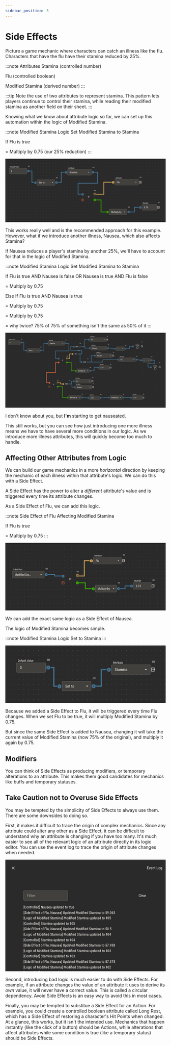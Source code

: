 ```yaml
---
sidebar_position: 3
---
```


# Side Effects

Picture a game mechanic where characters can catch an illness like the flu. Characters that have the flu have their stamina reduced by 25%.

:::note Attributes
Stamina (controlled number)

Flu (controlled boolean)

Modified Stamina (derived number)
:::

:::tip
Note the use of two attributes to represent stamina. This pattern lets players continue to control their stamina, while reading
their modified stamina as another field on their sheet.
:::

Knowing what we know about attribute logic so far, we can set up this automation within the logic of Modified Stamina.

:::note Modified Stamina Logic
Set Modified Stamina to Stamina

If Flu is true

= Multiply by 0.75 (our 25% reduction)
:::

![side effect 1](./img/side-effect-1.png)

This works really well and is the recommended approach for this example. However, what if we introduce another illness, Nausea, which also affects Stamina?

If Nausea reduces a player's stamina by another 25%, we'll have to account for that in the logic of Modified Stamina.

:::note Modified Stamina Logic
Set Modified Stamina to Stamina

If Flu is true AND Nausea is false OR Nausea is true AND Flu is false

= Multiply by 0.75

Else If Flu is true AND Nausea is true

= Multiply by 0.75

= Multiply by 0.75

= why twice? 75% of 75% of something isn't the same as 50% of it
:::

![side effect 2](./img/side-effect-2.png)

I don't know about you, but **I'm** starting to get nauseated.

This still works, but you can see how just introducing one more illness means we have to have several more conditions in our logic. As we introduce more illness attributes,
this will quickly become too much to handle.

## Affecting Other Attributes from Logic

We can build our game mechanics in a more _horizontal_ direction by keeping the mechanic of each illness within that attribute's logic. We can do this with a Side Effect.

A Side Effect has the power to alter a _different_ attribute's value and is triggered every time its attribute changes.

As a Side Effect of Flu, we can add this logic.

:::note Side Effect of Flu
Affecting Modified Stamina

If Flu is true

= Multiply by 0.75
:::

![side effect 3](./img/side-effect-3.png)

We can add the exact same logic as a Side Effect of Nausea.

The logic of Modified Stamina becomes simple.

:::note Modified Stamina Logic
Set to Stamina
:::

![side effect 4](./img/side-effect-4.png)

Because we added a Side Effect to Flu, it will be triggered every time Flu changes. When we set Flu to be true, it will multiply Modified Stamina by 0.75.

But since the same Side Effect is added to Nausea, changing it will take the current value of Modified Stamina (now 75% of the original), and multiply it again by 0.75.

## Modifiers

You can think of Side Effects as producing modifiers, or temporary alterations to an attribute. This makes them good candidates for mechanics like buffs and temporary statuses.

## Take Caution not to Overuse Side Effects

You may be tempted by the simplicity of Side Effects to always use them. There are some downsides to doing so.

First, it makes it difficult to trace the origin of complex mechanics. Since any attribute could alter any other as a Side Effect, it can be difficult to understand why
an attribute is changing if you have too many. It's much easier to see all of the relevant logic of an attribute directly in its logic editor. You can use the event log to trace the origin of attribute changes when needed.

![Event log](./img/event-log.png)

Second, introducing bad logic is much easier to do with Side Effects. For example, if an attribute changes the value of an attribute it uses to derive its _own_ value, it will never have a correct value.
This is called a circular dependency. Avoid Side Effects is an easy way to avoid this in most cases.

Finally, you may be tempted to substitue a Side Effect for an Action. For example, you could create a controlled boolean attribute called Long Rest, which has a Side Effect of restoring a character's Hit Points when changed.
At a glance, this works, but it isn't the intended use. Mechanics that happen instantly (like the click of a button) should be Actions, while alterations that affect attributes while some condition is true (like a temporary status)
should be Side Effects.

